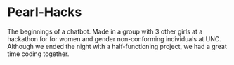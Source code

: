# Pearl-Hacks
The beginnings of a chatbot. Made in a group with 3 other girls at a hackathon for for women and gender non-conforming individuals at UNC. Although we ended the night with a half-functioning project, we had a great time coding together.
